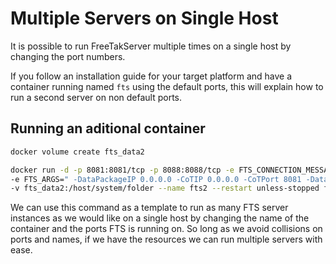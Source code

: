 # Multiple Servers on Single Host

It is possible to run FreeTakServer multiple times on a single host by changing the port numbers.

If you follow an installation guide for your target platform and have a container running named `fts` using the default ports, this will explain how to run a second server on non default ports.

## Running an aditional container

```bash
docker volume create fts_data2

docker run -d -p 8081:8081/tcp -p 8088:8088/tcp -e FTS_CONNECTION_MESSAGE="Server Connection Message" -e FTS_SAVE_COT_TO_DB="True" \ 
-e FTS_ARGS=" -DataPackageIP 0.0.0.0 -CoTIP 0.0.0.0 -CoTPort 8081 -DataPackagePort 8088" \
-v fts_data2:/host/system/folder --name fts2 --restart unless-stopped freetakteam/freetakserver:1.1.2
```

We can use this command as a template to run as many FTS server instances as we would like on a single host by changing the name of the container and the ports FTS is running on.
So long as we avoid collisions on ports and names, if we have the resources we can run multiple servers with ease.
